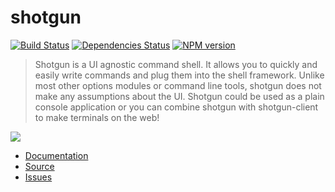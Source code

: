 # shotgun

[![Build Status](https://travis-ci.org/Chevex/shotgun.png)](https://travis-ci.org/Chevex/shotgun)
[![Dependencies Status](https://gemnasium.com/Chevex/shotgun.png)](https://gemnasium.com/Chevex/shotgun)
[![NPM version](https://badge.fury.io/js/shotgun.png)](http://badge.fury.io/js/shotgun)

> Shotgun is a UI agnostic command shell. It allows you to quickly and easily write commands and plug them into the shell framework. Unlike most other options modules or command line tools, shotgun does not make any assumptions about the UI. Shotgun could be used as a plain console application or you can combine shotgun with shotgun-client to make terminals on the web!

![](http://i.imgur.com/zUsgxFW.gif)

- [Documentation](https://github.com/Chevex/shotgun/wiki)
- [Source](https://github.com/Chevex/shotgun)
- [Issues](https://github.com/Chevex/shotgun/issues)